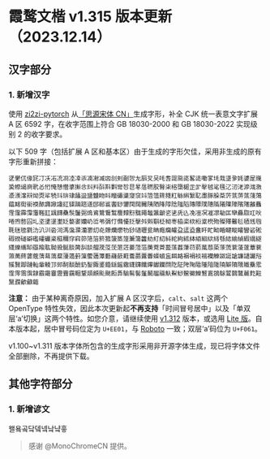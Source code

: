 # 霞鹜文楷 v1.315 版本更新（2023.12.14）

## 汉字部分

### 1. 新增汉字

使用 [zi2zi-pytorch](https://github.com/EuphoriaYan/zi2zi-pytorch) 从[「思源宋体 CN」](https://github.com/adobe-fonts/source-han-serif)生成字形，补全 CJK 统一表意文字扩展 A 区 6592 字，在收字范围上符合 GB 18030-2000 和 GB 18030-2022 实现级别 2 的收字要求。

以下 509 字（包括扩展 A 区和基本区）由于生成的字形欠佳，采用非生成的原有字形重新拼接：

```
㐢㐦㐳㑰㓃㓅㓇㓈㓍㓏㓐㓑㓒㓓㓔㓕㓙㓣㓨㓰㔔㔫㕏㕚㕦㕰㖈㖯㖰㖳㗉㗟㗢㗬㘪㘽㙙㚉㚪㜑㞏㠕㠫㡜㡫㢌㢦㣻㤚㤿㥨㦧㨇㩂㪳㪴㪵㪶㪸㪹㪻㫈㫐㫡㬁㬗㬵㬾㭍㮞㯐㯧㱏㱐㲇㲓㲚㲧㲸㲽㳣㴑㴳㴾㵗㵪㵮㵷㶭㶮㸺㸿㺶㺹㻖㼖䀀䀋䀍䀛䀞䂅䃻䆃䆮䆱䇆䈃䈌䈺䉔䉺䋣䌀䌓䎲䏋䐁䑮䒳䓅䓋䓑䓜䔐䔽䕎䘔䘖䘗䙇䙶䜏䜘䜛䜫䝣䠃䠖䢭䢹䢻䣉䤔䤬䥸䦞䦢䦵䧅䧈䧏䧐䧔䧝䧟䧠䧣䧤䧥䧦䧧䧨䧫䧬䧮䨄䨊䨙䨟䨩䨰䨵䩶䪦䫺䭦䯂䯸䰕䰜䲴䳐䳱䳲䳻䴦䵆䵦䵨䵷䵸䵼䶵乲乼兏兦凂凒凕凗凚勄匞卛厵叞叿吙啳喣嗸囜圠垐堻塣壍姂嫯嬱孏屷峾弚弲忊憜懮抸撀斘斞斣柉柪栆栛栥栨椼楶橩歾殩殬毊毝毢毤毥毦毩毶氋氻汃汌沯泀溤濷濻灡灪灱炛爒爤爩牞猀瓋瓑瓫畘癊癵皬盁盓盕盫盰盳眑睧睷瞛矐矕硰硹碬磱礈礔礛礭礹秶稵穪窏窲笷筂箈箊箛箥篜篞簘簜籱糼糽糿紏紽絇絉絊絔絗絘絼綔綕緰緽縀繉繸纄纅纗缷羉羭耾聈聓脠腅膐舏舕艒荗莈莐菃菦菨菬菭菮萒萕萾萿葌葏葕葥葻葾蒅蒤蓅蓘蓤蓫蔁蔉蔋蔐蔠蔢蔲蔳蕮薃薒薓薖薱薻藌藡藫蘍蘕蘝蘣蘥蘮虂虋蟝蠀衁衈衉裍裐裧褍襽觻詉誔謒譧讉讝谸豯贀踋蹥軕軰輘邒郖酠醈醶釢鋫鋷錃錉鎃鎐鏾鑝鑮鑯鑻钀钄閯阣阷陓陱陹隀隌隓隢隦隫隭隵雧霐霔霗霘霟霴霵霷靊靋靌靎鞇鞪顃顅颩颫餰馵騟髵髺鬔鬫鬸鬺魞鮤鯋鯬鰴鱳鴑鵉鵋鵌鶦鷋鷔麉麧黈黳鼝龡龣龤
```

**注意：** 由于某种离奇原因，加入扩展 A 区汉字后，`calt`、`salt` 这两个 OpenType 特性失效，因此本次更新起**不再支持**「时间冒号居中」以及「单双层‘a’切换」这两个特性。如您介意，请继续使用 [v1.312](https://github.com/lxgw/LxgwWenKai/releases/tag/v1.312) 版本，或选用 [Lite 版](https://github.com/lxgw/LxgwWenKai-Lite)。自本版本起，居中冒号码位定为 `U+EE01`，与 [Roboto](https://github.com/googlefonts/roboto) 一致；双层‘a’码位为 `U+F061`。

v1.100~v1.311 版本字体所包含的生成字形采用非开源字体生成，现已将字体文件全部删除，不再提供下载。

## 其他字符部分

### 1. 新增谚文

왤욬곸닼뎈넼낰냨흫

> 感谢 @MonoChromeCN 提供。
